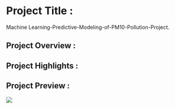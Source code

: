 # Project Title :
Machine Learning-Predictive-Modeling-of-PM10-Pollution-Project.

## Project Overview :

## Project Highlights :
  
## Project Preview :
<img src="Images/Do not reject H0.png">
